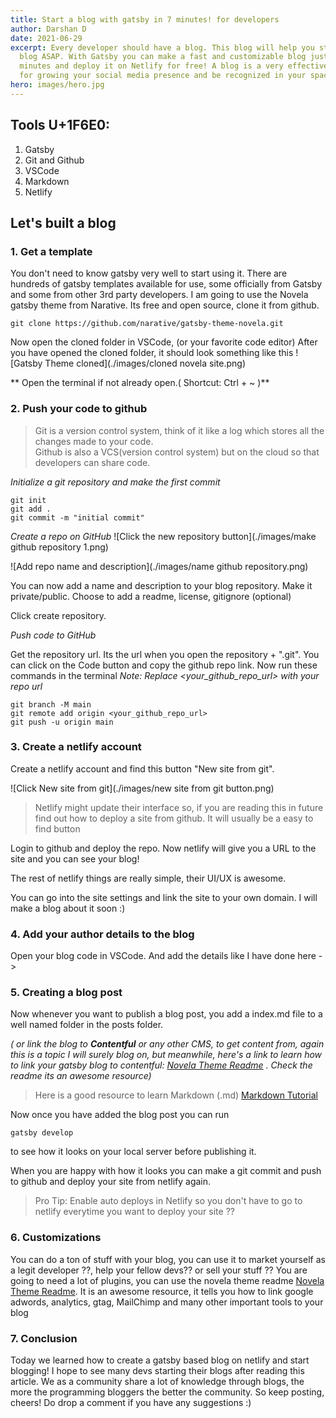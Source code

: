 ```yaml
---
title: Start a blog with gatsby in 7 minutes! for developers
author: Darshan D
date: 2021-06-29
excerpt: Every developer should have a blog. This blog will help you start a
  blog ASAP. With Gatsby you can make a fast and customizable blog just in a few
  minutes and deploy it on Netlify for free! A blog is a very effective tools
  for growing your social media presence and be recognized in your space.
hero: images/hero.jpg
---
```


## Tools U+1F6E0:

1. Gatsby
2. Git and Github
3. VSCode
4. Markdown
5. Netlify

## Let's built a blog

### 1. Get a template

You don't need to know gatsby very well to start using it. There are hundreds of gatsby templates available for use, some officially from Gatsby and some from other 3rd party developers.
I am going to use the Novela gatsby theme from Narative.
Its free and open source, clone it from github.

```shell
git clone https://github.com/narative/gatsby-theme-novela.git
```

Now open the cloned folder in VSCode, (or your favorite code editor)
After you have opened the cloned folder, it should look something like this
![Gatsby Theme cloned](./images/cloned novela site.png)

** Open the terminal if not already open.( Shortcut: Ctrl + ~ )**

### 2. Push your code to github

> Git is a version control system, think of it like a log which stores all the changes made to your code.  
> Github is also a VCS(version control system) but on the cloud so that developers can share code.

_Initialize a git repository and make the first commit_

```shell
git init
git add .
git commit -m "initial commit"
```

_Create a repo on GitHub_
![Click the new repository button](./images/make github repository 1.png)

![Add repo name and description](./images/name github repository.png)

You can now add a name and description to your blog repository. Make it private/public.
Choose to add a readme, license, gitignore (optional)

Click create repository.

_Push code to GitHub_

Get the repository url. Its the url when you open the repository + ".git".
You can click on the Code button and copy the github repo link.
Now run these commands in the terminal
_Note: Replace <your_github_repo_url> with your repo url_

```shell
git branch -M main
git remote add origin <your_github_repo_url>
git push -u origin main
```

### 3. Create a netlify account

Create a netlify account and find this button "New site from git".

![Click New site from git](./images/new site from git button.png)

> Netlify might update their interface so, if you are reading this in future find out how to deploy a site from github. It will usually be a easy to find button

Login to github and deploy the repo.
Now netlify will give you a URL to the site and you can see your blog!

The rest of netlify things are really simple, their UI/UX is awesome.

You can go into the site settings and link the site to your own domain. I will make a blog about it soon :)

### 4. Add your author details to the blog

Open your blog code in VSCode.
And add the details like I have done here ->

### 5. Creating a blog post

Now whenever you want to publish a blog post, you add a index.md file to a well named folder in the posts folder.

_( or link the blog to **Contentful** or any other CMS, to get content from, again this is a topic I will surely blog on, but meanwhile, here's a link to learn how to link your gatsby blog to contentful: [Novela Theme Readme](https://github.com/narative/gatsby-theme-novela) . Check the readme its an awesome resource)_

> Here is a good resource to learn Markdown (.md) [Markdown Tutorial](https://www.markdowntutorial.com/)

Now once you have added the blog post you can run

```shell
gatsby develop
```

to see how it looks on your local server before publishing it.

When you are happy with how it looks you can make a git commit and push to github and deploy your site from netlify again.

> Pro Tip: Enable auto deploys in Netlify so you don't have to go to netlify everytime you want to deploy your site ??

### 6. Customizations

You can do a ton of stuff with your blog, you can use it to market yourself as a legit developer ??, help your fellow devs?? or sell your stuff ??
You are going to need a lot of plugins, you can use the novela theme readme [Novela Theme Readme](https://github.com/narative/gatsby-theme-novela).
It is an awesome resource, it tells you how to link google adwords, analytics, gtag, MailChimp and many other important tools to your blog

### 7. Conclusion

Today we learned how to create a gatsby based blog on netlify and start blogging!
I hope to see many devs starting their blogs after reading this article. We as a community share a lot of knowledge through blogs, the more the programming bloggers the better the community.
So keep posting, cheers!
Do drop a comment if you have any suggestions :)
